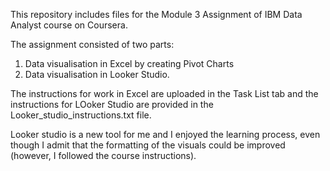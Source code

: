 This repository includes files for the Module 3 Assignment of IBM Data Analyst course on Coursera.

The assignment consisted of two parts:
1. Data visualisation in Excel by creating Pivot Charts
2. Data visualisation in Looker Studio.

The instructions for work in Excel are uploaded in the Task List tab and the instructions for LOoker Studio are provided in the Looker_studio_instructions.txt file.

Looker studio is a new tool for me and I enjoyed the learning process, even though I admit that the formatting of the visuals could be improved (however, I followed the course instructions).
